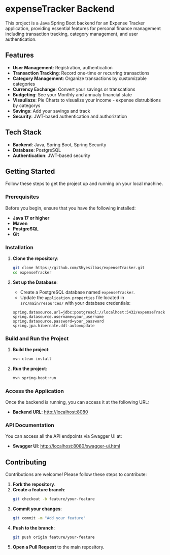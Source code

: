 # expenseTracker Backend

This project is a Java Spring Boot backend for an Expense Tracker application, providing essential features for personal finance management including transaction tracking, category management, and user authentication.

## Features

- **User Management**: Registration, authentication
- **Transaction Tracking**: Record one-time or recurring transactions
- **Category Management**: Organize transactions by customizable categories
- **Currency Exchange**: Convert your savings or transcations
- **Budgeting**: See your Monthly and annualy financial state
- **Visauliaze**: Pie Charts to visualize your income - expense distrubitions by categorys
- **Savings**: Add your savings and track
- **Security**: JWT-based authentication and authorization

## Tech Stack

- **Backend**: Java, Spring Boot, Spring Security
- **Database**: PostgreSQL
- **Authentication**: JWT-based security

## Getting Started

Follow these steps to get the project up and running on your local machine.

### Prerequisites

Before you begin, ensure that you have the following installed:

- **Java 17 or higher**
- **Maven**
- **PostgreSQL**
- **Git**

### Installation

1. **Clone the repository**:
   ```bash
   git clone https://github.com/Shyesilbas/expenseTracker.git
   cd expenseTracker
   ```

2. **Set up the Database**:
   - Create a PostgreSQL database named `expenseTracker`.
   - Update the `application.properties` file located in `src/main/resources/` with your database credentials:

   ```properties
   spring.datasource.url=jdbc:postgresql://localhost:5432/expenseTracker
   spring.datasource.username=your_username
   spring.datasource.password=your_password
   spring.jpa.hibernate.ddl-auto=update
   ```

### Build and Run the Project

1. **Build the project**:
   ```bash
   mvn clean install
   ```

2. **Run the project**:
   ```bash
   mvn spring-boot:run
   ```

### Access the Application

Once the backend is running, you can access it at the following URL:

- **Backend URL**: [http://localhost:8080](http://localhost:8080)

### API Documentation

You can access all the API endpoints via Swagger UI at:

- **Swagger UI**: [http://localhost:8080/swagger-ui.html](http://localhost:8080/swagger-ui.html)

## Contributing

Contributions are welcome! Please follow these steps to contribute:

1. **Fork the repository**.
2. **Create a feature branch**:
   ```bash
   git checkout -b feature/your-feature
   ```
3. **Commit your changes**:
   ```bash
   git commit -m "Add your feature"
   ```
4. **Push to the branch**:
   ```bash
   git push origin feature/your-feature
   ```
5. **Open a Pull Request** to the main repository.
